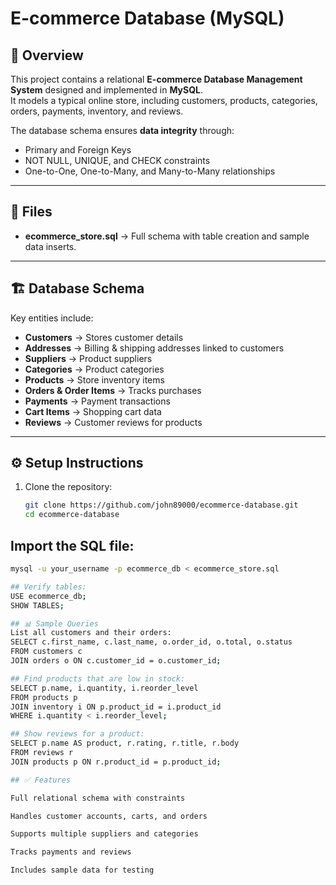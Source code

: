 # E-commerce Database (MySQL)

## 📌 Overview
This project contains a relational **E-commerce Database Management System** designed and implemented in **MySQL**.  
It models a typical online store, including customers, products, categories, orders, payments, inventory, and reviews.  

The database schema ensures **data integrity** through:
- Primary and Foreign Keys
- NOT NULL, UNIQUE, and CHECK constraints
- One-to-One, One-to-Many, and Many-to-Many relationships

---

## 📂 Files
- **ecommerce_store.sql** → Full schema with table creation and sample data inserts.

---

## 🏗️ Database Schema
Key entities include:
- **Customers** → Stores customer details
- **Addresses** → Billing & shipping addresses linked to customers
- **Suppliers** → Product suppliers
- **Categories** → Product categories
- **Products** → Store inventory items
- **Orders & Order Items** → Tracks purchases
- **Payments** → Payment transactions
- **Cart Items** → Shopping cart data
- **Reviews** → Customer reviews for products

---

## ⚙️ Setup Instructions

1. Clone the repository:
   ```bash
   git clone https://github.com/john89000/ecommerce-database.git
   cd ecommerce-database

## Import the SQL file:
   ```bash
   mysql -u your_username -p ecommerce_db < ecommerce_store.sql

## Verify tables:
USE ecommerce_db;
SHOW TABLES;

## 📊 Sample Queries
List all customers and their orders:
SELECT c.first_name, c.last_name, o.order_id, o.total, o.status
FROM customers c
JOIN orders o ON c.customer_id = o.customer_id;

## Find products that are low in stock:
SELECT p.name, i.quantity, i.reorder_level
FROM products p
JOIN inventory i ON p.product_id = i.product_id
WHERE i.quantity < i.reorder_level;

## Show reviews for a product:
SELECT p.name AS product, r.rating, r.title, r.body
FROM reviews r
JOIN products p ON r.product_id = p.product_id;

## ✅ Features

Full relational schema with constraints

Handles customer accounts, carts, and orders

Supports multiple suppliers and categories

Tracks payments and reviews

Includes sample data for testing
